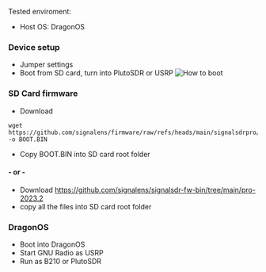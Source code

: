 Tested enviroment:
- Host OS: DragonOS

### Device setup
- Jumper settings
- Boot from SD card, turn into PlutoSDR or USRP
![How to boot](https://github.com/signalens/signalsdrpro_docs/blob/main/img/boot_ins.png?raw=true)

### SD Card firmware
- Download
```
wget https://github.com/signalens/firmware/raw/refs/heads/main/signalsdrpro/signalsdrpro_b210.bin -o BOOT.BIN
```
-  Copy BOOT.BIN into SD card root folder

#### - or -

- Download https://github.com/signalens/signalsdr-fw-bin/tree/main/pro-2023.2
- copy all the files into SD card root folder

### DragonOS

- Boot into DragonOS
- Start GNU Radio as USRP
- Run as B210 or PlutoSDR
